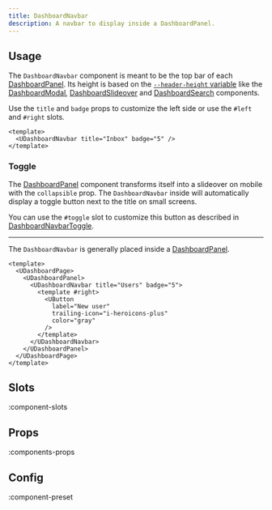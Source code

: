 ```yaml
---
title: DashboardNavbar
description: A navbar to display inside a DashboardPanel.
---
```


## Usage

The `DashboardNavbar` component is meant to be the top bar of each [DashboardPanel](/ui/components/dashboard-panel). Its height is based on the [`--header-height` variable](/ui/getting-started/theming#variables) like the [DashboardModal](/ui/components/dashboard-modal), [DashboardSlideover](/ui/components/dashboard-slideover) and [DashboardSearch](/ui/components/dashboard-search) components.

Use the `title` and `badge` props to customize the left side or use the `#left `and `#right` slots.

```vue [example.vue]
<template>
  <UDashboardNavbar title="Inbox" badge="5" />
</template>
```

### Toggle

The [DashboardPanel](/ui/components/dashboard-panel) component transforms itself into a slideover on mobile with the `collapsible` prop. The `DashboardNavbar` inside will automatically display a toggle button next to the title on small screens.

You can use the `#toggle` slot to customize this button as described in [DashboardNavbarToggle](/ui/components/dashboard-navbar-toggle).

<hr />

The `DashboardNavbar` is generally placed inside a [DashboardPanel](/ui/components/dashboard-panel).

```vue [pages/users.vue]
<template>
  <UDashboardPage>
    <UDashboardPanel>
      <UDashboardNavbar title="Users" badge="5">
        <template #right>
          <UButton
            label="New user"
            trailing-icon="i-heroicons-plus"
            color="gray"
          />
        </template>
      </UDashboardNavbar>
    </UDashboardPanel>
  </UDashboardPage>
</template>
```

## Slots

:component-slots

## Props

:components-props

## Config

:component-preset
